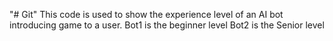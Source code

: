 "# Git" 
This code is used to show the experience level of an AI bot introducing game to a user.
Bot1 is the beginner level
Bot2 is the Senior level
